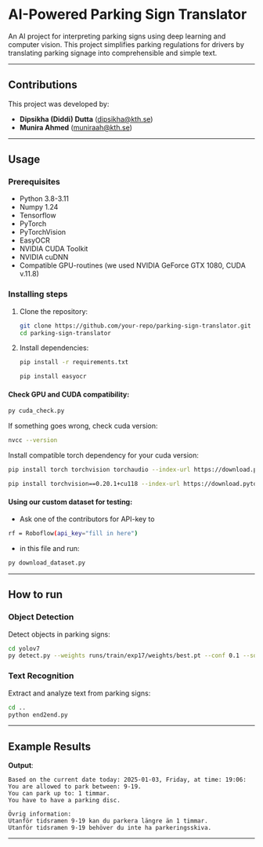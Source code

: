 
# AI-Powered Parking Sign Translator

An AI project for interpreting parking signs using deep learning and computer vision. This project simplifies parking regulations for drivers by translating parking signage into comprehensible and simple text.

---

## Contributions

This project was developed by:
- **Dipsikha (Diddi) Dutta** ([dipsikha@kth.se](mailto:dipsikha@kth.se))
- **Munira Ahmed** ([muniraah@kth.se](mailto:muniraah@kth.se))

---

## Usage

### Prerequisites

- Python 3.8-3.11
- Numpy 1.24
- Tensorflow
- PyTorch
- PyTorchVision
- EasyOCR
- NVIDIA CUDA Toolkit
- NVIDIA cuDNN
- Compatible GPU-routines (we used NVIDIA GeForce GTX 1080, CUDA v.11.8)

### Installing steps

1. Clone the repository:
   ```bash
   git clone https://github.com/your-repo/parking-sign-translator.git
   cd parking-sign-translator
   ```

2. Install dependencies:
   ```bash
   pip install -r requirements.txt
   ```
   ```bash
   pip install easyocr
   ```

#### Check GPU and CUDA compatibility:
   ```bash
   py cuda_check.py
   ```
If something goes wrong, check cuda version:
   ```bash
   nvcc --version 
   ```
Install compatible torch dependency for your cuda version:
   ```bash
   pip install torch torchvision torchaudio --index-url https://download.pytorch.org/whl/cu118 
   ```
   ```bash
   pip install torchvision==0.20.1+cu118 --index-url https://download.pytorch.org/whl/cu118
   ```


#### Using our custom dataset for testing:
   - Ask one of the contributors for API-key to 
   ```bash
   rf = Roboflow(api_key="fill in here")
   ```
   - in this file and run:
   ```bash
   py download_dataset.py
   ```

---

## How to run

### Object Detection

Detect objects in parking signs:
```bash
cd yolov7
py detect.py --weights runs/train/exp17/weights/best.pt --conf 0.1 --source 'path to this image: p-skiva-skylt_jpg.rf.9cf6eba217156be500efb441efd91d90.jpg' --save-txt
```

### Text Recognition

Extract and analyze text from parking signs:
```bash
cd ..
python end2end.py
```

---

## Example Results

**Output**:
```plaintext
Based on the current date today: 2025-01-03, Friday, at time: 19:06:
You are allowed to park between: 9-19.
You can park up to: 1 timmar.
You have to have a parking disc.

Övrig information:
Utanför tidsramen 9-19 kan du parkera längre än 1 timmar.
Utanför tidsramen 9-19 behöver du inte ha parkeringsskiva.
```

---


